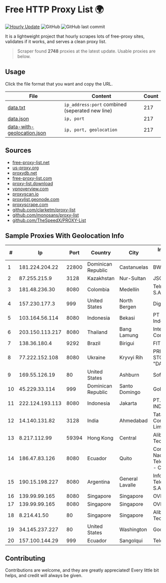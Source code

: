
# Free HTTP Proxy List 🌍

[![Hourly Update](https://github.com/mertguvencli/http-proxy-list/actions/workflows/main.yml/badge.svg?branch=main)](https://github.com/mertguvencli/http-proxy-list/actions/workflows/main.yml)
![GitHub](https://img.shields.io/github/license/mertguvencli/http-proxy-list)
![GitHub last commit](https://img.shields.io/github/last-commit/mertguvencli/http-proxy-list)

It is a lightweight project that hourly scrapes lots of free-proxy sites, validates if it works, and serves a clean proxy list.


> Scraper found **2748** proxies at the latest update. Usable proxies are below.

## Usage

Click the file format that you want and copy the URL.


|File|Content|Count|
|----|-------|-----|
|[data.txt](https://raw.githubusercontent.com/mertguvencli/http-proxy-list/main/proxy-list/data.txt)|`ip_address:port` combined (seperated new line)|217|
|[data.json](https://raw.githubusercontent.com/mertguvencli/http-proxy-list/main/proxy-list/data.json)|`ip, port`|217|
|[data-with-geolocation.json](https://raw.githubusercontent.com/mertguvencli/http-proxy-list/main/proxy-list/data-with-geolocation.json)|`ip, port, geolocation`|217|

## Sources

* [free-proxy-list.net](https://free-proxy-list.net)
* [us-proxy.org](https://www.us-proxy.org)
* [proxydb.net](http://proxydb.net)
* [free-proxy-list.com](https://free-proxy-list.com/?page=&port=&type%5B%5D=http&type%5B%5D=https&up_time=0&search=Search)
* [proxy-list.download](https://www.proxy-list.download/HTTP)
* [vpnoverview.com](https://vpnoverview.com/privacy/anonymous-browsing/free-proxy-servers)
* [proxyscan.io](https://www.proxyscan.io)
* [proxylist.geonode.com](https://proxylist.geonode.com/api/proxy-list?limit=300&page=1&sort_by=lastChecked&sort_type=desc&protocols=http,https)
* [proxyscrape.com](https://api.proxyscrape.com/v2/?request=displayproxies&protocol=http&timeout=10000&country=all&ssl=all&anonymity=all)
* [github.com/clarketm/proxy-list](https://raw.githubusercontent.com/clarketm/proxy-list/master/proxy-list-raw.txt)
* [github.com/monosans/proxy-list](https://raw.githubusercontent.com/monosans/proxy-list/main/proxies/http.txt)
* [github.com/TheSpeedX/PROXY-List](https://raw.githubusercontent.com/TheSpeedX/PROXY-List/master/http.txt)


## Sample Proxies With Geolocation Info

|#|Ip|Port|Country|City|Internet Service Provider|
|-|--|----|-------|----|-------------------------|
|1|181.224.204.22|22800|Dominican Republic|Castanuelas|BW TELECOM|
|2|87.255.215.9|3128|Kazakhstan|Nur-Sultan|JSC Transtelecom|
|3|181.48.236.30|8080|Colombia|Medellín|Telmex Colombia S.A.|
|4|157.230.177.3|999|United States|North Bergen|DigitalOcean, LLC|
|5|103.164.56.114|8080|Indonesia|Bekasi|PT Natha Buana Indonesia|
|6|203.150.113.217|8080|Thailand|Bang Lamung|Internet Thailand Company Ltd.|
|7|138.36.180.4|9292|Brazil|Birigui|FIT Telecom Eireli|
|8|77.222.152.108|8080|Ukraine|Kryvyi Rih|PRIVATE JOINT STOCK COMPANY "DATAGROUP"|
|9|169.55.126.19|80|United States|Ashburn|SoftLayer|
|10|45.229.33.114|999|Dominican Republic|Santo Domingo|Gold Data C.A.|
|11|222.124.193.113|8080|Indonesia|Jakarta|PT. TELKOM INDONESIA|
|12|14.140.131.82|3128|India|Ahmedabad|Tata Communications Limited|
|13|8.217.112.99|59394|Hong Kong|Central|Alibaba (US) Technology Co., Ltd.|
|14|186.47.83.126|8080|Ecuador|Quito|Corporacion Nacional De Telecomunicaciones - CNT EP|
|15|190.15.198.227|8080|Argentina|General Lavalle|Informática y Telecomunicaciones S.A.|
|16|139.99.99.165|8080|Singapore|Singapore|OVH SAS|
|17|139.99.99.165|8080|Singapore|Singapore|OVH SAS|
|18|8.214.41.50|80|Singapore|Singapore|Alibaba (US) Technology Co., Ltd.|
|19|34.145.237.227|80|United States|Washington|Google LLC|
|20|157.100.144.29|999|Ecuador|Sangolqui|Telconet S.A|



## Contributing

Contributions are welcome, and they are greatly appreciated! Every
little bit helps, and credit will always be given.

